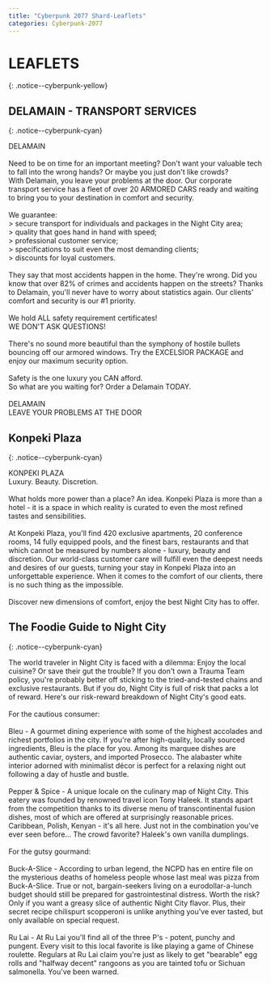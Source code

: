 ```yaml
---
title: "Cyberpunk 2077 Shard-Leaflets"
categories: Cyberpunk-2077
---
```


<h1>LEAFLETS</h1>
{: .notice--cyberpunk-yellow}
  
## DELAMAIN - TRANSPORT SERVICES
{: .notice--cyberpunk-cyan}

<div class="cyberpunk-bg cyberpunk-grey">
DELAMAIN
<br><br>
Need to be on time for an important meeting? Don't want your valuable tech to fall into the wrong hands? Or maybe you just don't like crowds?<br>
With Delamain, you leave your problems at the door. Our corporate transport service has a fleet of over 20 ARMORED CARS ready and waiting to bring you to your destination in comfort and security.
<br><br>
We guarantee:<br>
> secure transport for individuals and packages in the Night City area;<br> 
> quality that goes hand in hand with speed;<br> 
> professional customer service;<br> 
> specifications to suit even the most demanding clients;<br> 
> discounts for loyal customers.
<br><br>
They say that most accidents happen in the home. They're wrong. Did you know that over 82% of crimes and accidents happen on the streets? Thanks to Delamain, you'll never have to worry about statistics again. Our clients' comfort and security is our #1 priority.
<br><br>
We hold ALL safety requirement certificates!<br>
WE DON'T ASK QUESTIONS!
<br><br>
There's no sound more beautiful than the symphony of hostile bullets bouncing off our armored windows. Try the EXCELSIOR PACKAGE and enjoy our maximum security option.
<br><br>
Safety is the one luxury you CAN afford.<br> 
So what are you waiting for? Order a Delamain TODAY.
<br><br>
DELAMAIN<br> 
LEAVE YOUR PROBLEMS AT THE DOOR
</div>

## Konpeki Plaza
{: .notice--cyberpunk-cyan}

<div class="cyberpunk-bg cyberpunk-grey">
KONPEKI PLAZA<br>
Luxury. Beauty. Discretion. 
<br><br>
What holds more power than a place? An idea. Konpeki Plaza is more than a hotel - it is a space in which reality is curated to even the most refined tastes and sensibilities. 
<br><br>
At Konpeki Plaza, you'll find 420 exclusive apartments, 20 conference rooms, 14 fully equipped pools, and the finest bars, restaurants and that which cannot be measured by numbers alone - luxury, beauty and discretion. Our world-class customer care will fulfill even the deepest needs and desires of our guests, turning your stay in Konpeki Plaza into an unforgettable experience. When it comes to the comfort of our clients, there is no such thing as the impossible. 
<br><br>
Discover new dimensions of comfort, enjoy the best Night City has to offer.
</div>

## The Foodie Guide to Night City
{: .notice--cyberpunk-cyan}

<div class="cyberpunk-bg cyberpunk-grey">
The world traveler in Night City is faced with a dilemma: Enjoy the local cuisine? Or save their gut the trouble? If you don't own a Trauma Team policy, you're probably better off sticking to the tried-and-tested chains and exclusive restaurants. But if you do, Night City is full of risk that packs a lot of reward. Here's our risk-reward breakdown of Night City's good eats.
<br><br>
For the cautious consumer:
<br><br>
Bleu - A gourmet dining experience with some of the highest accolades and richest portfolios in the city. If you're after high-quality, locally sourced ingredients, Bleu is the place for you. Among its marquee dishes are authentic caviar, oysters, and imported Prosecco. The alabaster white interior adorned with minimalist décor is perfect for a relaxing night out following a day of hustle and bustle.
<br><br>
Pepper & Spice - A unique locale on the culinary map of Night City. This eatery was founded by renowned travel icon Tony Haleek. It stands apart from the competition thanks to its diverse menu of transcontinental fusion dishes, most of which are offered at surprisingly reasonable prices. Caribbean, Polish, Kenyan - it's all here. Just not in the combination you've ever seen before... The crowd favorite? Haleek's own vanilla dumplings.
<br><br>
For the gutsy gourmand:
<br><br>
Buck-A-Slice - According to urban legend, the NCPD has en entire file on the mysterious deaths of homeless people whose last meal was pizza from Buck-A-Slice. True or not, bargain-seekers living on a eurodollar-a-lunch budget should still be prepared for gastrointestinal distress. Worth the risk? Only if you want a greasy slice of authentic Night City flavor. Plus, their secret recipe chilispurt scopperoni is unlike anything you've ever tasted, but only available on special request.
<br><br>
Ru Lai - At Ru Lai you'll find all of the three P's - potent, punchy and pungent. Every visit to this local favorite is like playing a game of Chinese roulette. Regulars at Ru Lai claim you're just as likely to get "bearable" egg rolls and "halfway decent" rangoons as you are tainted tofu or Sichuan salmonella. You've been warned.
</div>